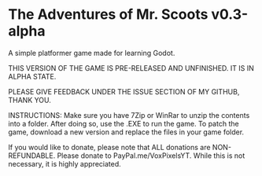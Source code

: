 # The Adventures of Mr. Scoots v0.3-alpha
A simple platformer game made for learning Godot.

THIS VERSION OF THE GAME IS PRE-RELEASED AND UNFINISHED. IT IS IN ALPHA STATE.

PLEASE GIVE FEEDBACK UNDER THE ISSUE SECTION OF MY GITHUB, THANK YOU.

INSTRUCTIONS: Make sure you have 7Zip or WinRar to unzip the contents into a folder. After doing so, use the .EXE to run the game.
To patch the game, download a new version and replace the files in your game folder.

If you would like to donate, please note that ALL donations are NON-REFUNDABLE.
Please donate to PayPal.me/VoxPixelsYT. While this is not necessary, it is highly appreciated.
